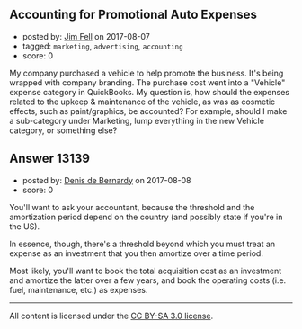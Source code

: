 ## Accounting for Promotional Auto Expenses

- posted by: [Jim Fell](https://stackexchange.com/users/74611/jim-fell) on 2017-08-07
- tagged: `marketing`, `advertising`, `accounting`
- score: 0

My company purchased a vehicle to help promote the business.  It's being wrapped with company branding.  The purchase cost went into a "Vehicle" expense category in QuickBooks.  My question is, how should the expenses related to the upkeep & maintenance of the vehicle, as was as cosmetic effects, such as paint/graphics, be accounted?  For example, should I make a sub-category under Marketing, lump everything in the new Vehicle category, or something else?


## Answer 13139

- posted by: [Denis de Bernardy](https://stackexchange.com/users/182468/denis-de-bernardy) on 2017-08-08
- score: 0

You'll want to ask your accountant, because the threshold and the amortization period depend on the country (and possibly state if you're in the US).

In essence, though, there's a threshold beyond which you must treat an expense as an investment that you then amortize over a time period.

Most likely, you'll want to book the total acquisition cost as an investment and amortize the latter over a few years, and book the operating costs (i.e. fuel, maintenance, etc.) as expenses.



---

All content is licensed under the [CC BY-SA 3.0 license](https://creativecommons.org/licenses/by-sa/3.0/).
